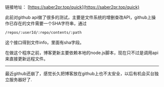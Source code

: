 链接地址：
[https://saber2pr.top/quick](https://saber2pr.top/quick)


此前对github api做了很多的测试，主要是文件系统的增删查改API，github上操作已存在的文件需要一个SHA字符串，通过
```txt
/repos/:userId/:repo/contents/:path

```


这个接口得到文件info，里面有sha字段。


在做这个程序之前，博客更新主要依赖本地的node.js脚本，现在只不过是调用api来直接更新远程文件。


---


最近github还崩了，感觉长久把博客放在github上也不太安全，以后有机会买台独立服务器好了.

